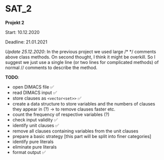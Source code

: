 # SAT_2

**Projekt 2**

Start: 10.12.2020

Deadline: 21.01.2021

*Update 25.12.2020*:
In the previous project we used large /* */ comments above class methods.
On second thought, I think it might be overkill. So I suggest we just use
a single line (or two lines for complicated methods) of normal // comments
to describe the method.

**TODO**:

- open DIMACS file :white_check_mark:
- read DIMACS input :white_check_mark:
- store clauses as `<vector<set>>` :white_check_mark:
- create a data structure to store variables and the numbers of clauses they appear in (?) -> to remove clauses faster etc.
- count the frequency of respective variables (?)
- check input validity :white_check_mark:
- identify unit clauses :white_check_mark:
- remove all clauses containing variables from the unit clauses
- prepare a basic strategy [this part will be split into finer categories]
- identify pure literals
- eliminate pure literals
- format output :white_check_mark:
